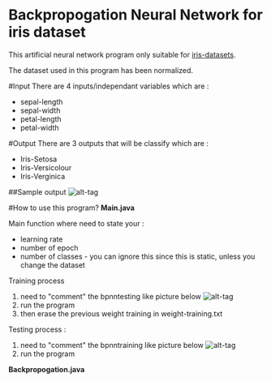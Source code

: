 # Backpropogation Neural Network for iris dataset

This artificial neural network program only suitable for [iris-datasets](http://archive.ics.uci.edu/ml/datasets/Iris).

The dataset used in this program has been normalized.

#Input
There are 4 inputs/independant variables which are :
- sepal-length
- sepal-width
- petal-length
- petal-width 

#Output
There are 3 outputs that will be classify which are :
- Iris-Setosa
- Iris-Versicolour
- Iris-Verginica


##Sample output
![alt-tag](http://i.imgur.com/IJn73ke.png)


#How to use this program?
**Main.java**

Main function where need to state your :

* learning rate
* number of epoch
* number of classes - you can ignore this since this is static, unless you change the dataset

Training process

1. need to "comment" the bpnntesting like picture below
![alt-tag](http://i.imgur.com/AN9ooST.png)
2. run the program
3. then erase the previous weight training in weight-training.txt

Testing process : 

1. need to "comment" the bpnntraining like picture below
![alt-tag](http://i.imgur.com/iohG4sT.png)
2. run the program

**Backpropogation.java**

